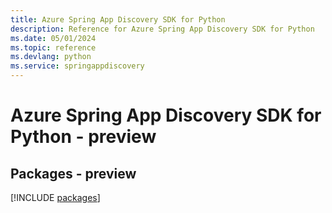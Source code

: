 ```yaml
---
title: Azure Spring App Discovery SDK for Python
description: Reference for Azure Spring App Discovery SDK for Python
ms.date: 05/01/2024
ms.topic: reference
ms.devlang: python
ms.service: springappdiscovery
---
```

# Azure Spring App Discovery SDK for Python - preview
## Packages - preview
[!INCLUDE [packages](spring-app-discovery-index.md)]
